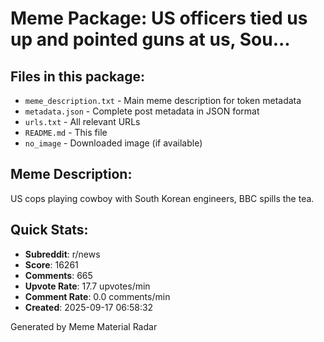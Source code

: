 # Meme Package: US officers tied us up and pointed guns at us, Sou...

## Files in this package:
- `meme_description.txt` - Main meme description for token metadata
- `metadata.json` - Complete post metadata in JSON format
- `urls.txt` - All relevant URLs
- `README.md` - This file
- `no_image` - Downloaded image (if available)

## Meme Description:
US cops playing cowboy with South Korean engineers, BBC spills the tea.

## Quick Stats:
- **Subreddit**: r/news
- **Score**: 16261
- **Comments**: 665
- **Upvote Rate**: 17.7 upvotes/min
- **Comment Rate**: 0.0 comments/min
- **Created**: 2025-09-17 06:58:32

Generated by Meme Material Radar
